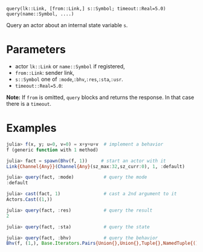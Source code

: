 ```
query(lk::Link, [from::Link,] s::Symbol; timeout::Real=5.0)
query(name::Symbol, ....)
```

Query an actor about an internal state variable `s`. 

# Parameters

  * actor `lk::Link` or `name::Symbol` if registered,
  * `from::Link`: sender link,
  * `s::Symbol` one of `:mode`,`:bhv`,`:res`,`:sta`,`:usr`.
  * `timeout::Real=5.0`:

**Note:** If `from` is omitted, `query` blocks and returns  the response. In that case there is a `timeout`.

# Examples

```julia
julia> f(x, y; u=0, v=0) = x+y+u+v  # implement a behavior
f (generic function with 1 method)

julia> fact = spawn(Bhv(f, 1))     # start an actor with it
Link{Channel{Any}}(Channel{Any}(sz_max:32,sz_curr:0), 1, :default)

julia> query(fact, :mode)           # query the mode
:default

julia> cast(fact, 1)                # cast a 2nd argument to it
Actors.Cast((1,))

julia> query(fact, :res)            # query the result
2

julia> query(fact, :sta)            # query the state

julia> query(fact, :bhv)            # query the behavior
Bhv(f, (1,), Base.Iterators.Pairs{Union{},Union{},Tuple{},NamedTuple{(),Tuple{}}}(), Actors.var"#2#4"{Base.Iterators.Pairs{Union{},Union{},Tuple{},NamedTuple{(),Tuple{}}},typeof(f),Tuple{Int64}}(Base.Iterators.Pairs{Union{},Union{},Tuple{},NamedTuple{(),Tuple{}}}(), f, (1,)))
```

